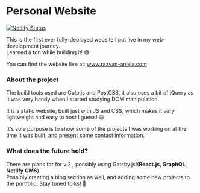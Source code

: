 # Personal Website
[![Netlify Status](https://api.netlify.com/api/v1/badges/ec1546ac-d083-41a9-8107-780c3b98fbd7/deploy-status)](https://app.netlify.com/sites/focused-dijkstra-0cf8d1/deploys)

This is the first ever fully-deployed website I put live in my web-development journey. <br>
Learned a ton while building it! 😄

You can find the website live at: <a href='https://www.razvan-anisia.com'>www.razvan-anisia.com</a>

### About the project

The build tools used are Gulp.js and PostCSS, it also uses a bit of jQuery as it was very handy when I started studying DOM manipulation.

It is a static website, built just with JS and CSS, which makes it very lightweight and easy to host I guess! 😃

It's sole purpose is to show some of the projects I was working on at the time it was built, and present some contact information. 

### What does the future hold?
There are plans for for v.2 , possibly using Gatsby.js!(**React.js, GraphQL, Netlify CMS**) <br>
Possibly creating a blog section as well, and adding some new projects to the portfolio.
Stay tuned folks! 👀
